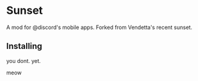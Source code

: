 # Sunset
A mod for @discord's mobile apps. Forked from Vendetta's recent sunset.

## Installing
you dont. yet.

meow

